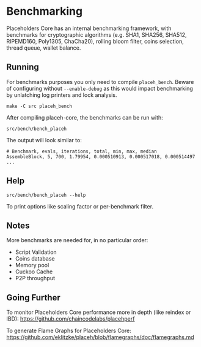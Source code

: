 Benchmarking
============

Placeholders Core has an internal benchmarking framework, with benchmarks
for cryptographic algorithms (e.g. SHA1, SHA256, SHA512, RIPEMD160, Poly1305, ChaCha20), rolling bloom filter, coins selection,
thread queue, wallet balance.

Running
---------------------

For benchmarks purposes you only need to compile `placeh_bench`. Beware of configuring without `--enable-debug` as this would impact
benchmarking by unlatching log printers and lock analysis.

    make -C src placeh_bench

After compiling placeh-core, the benchmarks can be run with:

    src/bench/bench_placeh

The output will look similar to:
```
# Benchmark, evals, iterations, total, min, max, median
AssembleBlock, 5, 700, 1.79954, 0.000510913, 0.000517018, 0.000514497
...
```

Help
---------------------

    src/bench/bench_placeh --help

To print options like scaling factor or per-benchmark filter.

Notes
---------------------
More benchmarks are needed for, in no particular order:
- Script Validation
- Coins database
- Memory pool
- Cuckoo Cache
- P2P throughput

Going Further
--------------------

To monitor Placeholders Core performance more in depth (like reindex or IBD): https://github.com/chaincodelabs/placehperf

To generate Flame Graphs for Placeholders Core: https://github.com/eklitzke/placeh/blob/flamegraphs/doc/flamegraphs.md
